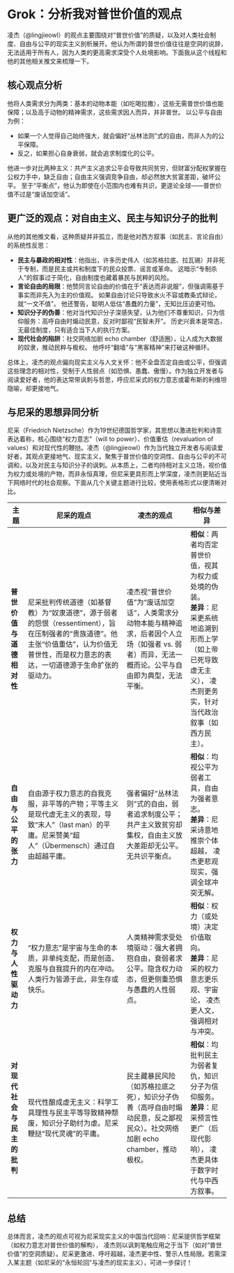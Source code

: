 # Grok：分析我对普世价值的观点

凌杰（@lingjieowl）的观点主要围绕对“普世价值”的质疑，以及对人类社会制度、自由与公平的现实主义剖析展开。他认为所谓的普世价值往往是空洞的说辞，无法适用于所有人，因为人类的更高需求深受个人处境影响。下面我从这个线程和他的其他相关推文来梳理一下。

## 核心观点分析

他将人类需求分为两类：基本的动物本能（如吃喝拉撒），这些无需普世价值也能保障；以及高于动物的精神需求，这些需求因人而异，并非普世。 以公平与自由为例：

- 如果一个人觉得自己始终强大，就会偏好“丛林法则”式的自由，而非人为的公平保障。
- 反之，如果担心自身衰弱，就会追求制度化的公平。

他进一步对比两种主义：共产主义追求公平会导致共同贫穷，但财富分配权掌握在公权力手中，缺乏自由；自由主义强调竞争自由，却必然放大贫富差距，破坏公平。 至于“平衡点”，他认为即使在小范围内也难有共识，更遑论全球——普世价值不过是“废话加空话”。

## 更广泛的观点：对自由主义、民主与知识分子的批判

从他的其他推文看，这种质疑并非孤立，而是他对西方叙事（如民主、言论自由）的系统性反思：

- **民主与暴政的相对性**：他指出，许多历史伟人（如苏格拉底、拉瓦锡）并非死于专制，而是民主或共和制度下的民众投票、谣言或革命。 这暗示“专制杀人”的叙事过于简化，自由制度也藏着暴民与民粹的风险。
- **言论自由的局限**：他赞同言论自由的价值在于“表达而非说服”，但强调需基于事实而非先入为主的价值观。 如果自由讨论只导致水火不容或教条式辩论，就“一文不值”。 他还警告，聪明人低估“愚蠢的力量”，无知比压迫更可怕。
- **知识分子的伪善**：他对当代知识分子深感失望，认为他们不尊重知识，只为信仰服务：高呼自由时煽动民意，反对时鄙视“民智未开”。 历史兴衰本是常态，无最佳制度，只有适合当下人的执行方案。
- **现代社会的陷阱**：社交网络加剧 echo chamber（舒适圈），让人成为大数据的奴隶，推动民粹与极权。 他呼吁“翻墙”与“黑客精神”来打破这种循环。

总体上，凌杰的观点偏向现实主义与人文关怀：他不全盘否定自由或公平，但强调这些理念的相对性，受制于人性弱点（如恐惧、愚蠢、傲慢）。作为独立开发者与阅读爱好者，他的表达常带讽刺与哲思，呼应尼采式的权力意志或霍布斯的利维坦隐喻，却更接地气。

## 与尼采的思想异同分析

尼采（Friedrich Nietzsche）作为19世纪德国哲学家，其思想以激进批判和诗意表达着称，核心围绕“权力意志”（will to power）、价值重估（revaluation of values）和对现代性的鞭挞。凌杰（@lingjieowl）作为当代独立开发者与阅读爱好者，其观点更接地气、现实主义，聚焦于普世价值的空洞性、自由与公平的不可调和，以及对民主与知识分子的讽刺。从本质上，二者均持相对主义立场，视价值为权力或处境的产物，而非永恒真理，但尼采更具形而上学深度，凌杰则更贴近当下网络时代的社会观察。下面从几个关键主题进行比较，使用表格形式以便清晰对比。

| 主题           | 尼采的观点         | 凌杰的观点          | 相似与差异  |
|---------------|--------------------|--------------------|------------|
| **普世价值与道德相对性** | 尼采批判传统道德（如基督教）为“奴隶道德”，源于弱者的怨恨（ressentiment），旨在压制强者的“贵族道德”。他主张“价值重估”，认为价值无普世性，而是权力意志的表达，一切道德源于生命扩张的驱动力。 | 凌杰视“普世价值”为“废话加空话”，人类需求分动物本能与精神追求，后者因个人立场（如强者 vs. 弱者）而异，无法一概而论。公平与自由即为典型，无法平衡。 | **相似**：两者均否定普世价值，视其为权力或处境的伪装。<br>**差异**：尼采更系统地追溯到形而上学（如上帝已死导致虚无主义）， 凌杰则更务实，针对当代政治叙事（如西方民主）。 |
| **自由与公平的张力** | 自由源于权力意志的自我克服，非平等的产物；平等主义是现代虚无主义的表现，导致“末人”（last man）的平庸。尼采赞美“超人”（Übermensch）通过自由超越平庸。 | 强者偏好“丛林法则”式的自由，弱者追求制度公平；共产主义致贫穷却集权，自由主义放大差距却无公平。无共识平衡点。 | **相似**：均视公平为弱者工具，自由为强者意志。<br>**差异**：尼采诗意地推崇个体超越， 凌杰更悲观现实，强调全球冲突无解。 |
| **权力与人性驱动力** | “权力意志”是宇宙与生命的本质，非单纯支配，而是创造、克服与自我提升的内在冲动。人类行为皆源于此，非生存或快乐。 | 人类精神需求受处境驱动：强大者拥抱自由，衰弱者求公平。隐含权力动态，但更侧重恐惧与愚蠢的人性弱点。 | **相似**：权力（或处境）决定价值取向。<br>**差异**：尼采的权力意志更乐观、宇宙论， 凌杰更人文，强调相对与冲突。 |
| **对现代社会与民主的批判** | 现代性酿成虚无主义：科学工具理性与民主平等导致精神颓废，知识分子助纣为虐。尼采鞭挞“现代灵魂”的平庸。 | 民主藏暴民风险（如苏格拉底之死），知识分子伪善（高呼自由时煽动民意，反之鄙视民众）。社交网络加剧 echo chamber，推动极权。 | **相似**：均批判民主为弱者复仇，知识分子为信仰服务。<br>**差异**：尼采预言性更广（后现代影响）， 凌杰更具体于数字时代与中西方叙事。 |

## 总结

总体而言，凌杰的观点可视为尼采现实主义的中国当代回响：尼采提供哲学框架（如权力意志对普世价值的解构）， 凌杰则以讽刺笔触应用之于当下（如对“普世价值”的空洞质疑）。尼采更激进、呼吁超越，凌杰更中性、警示人性局限。若需深入某主题（如尼采的“永恒轮回”与凌杰的现实主义），可进一步探讨！
